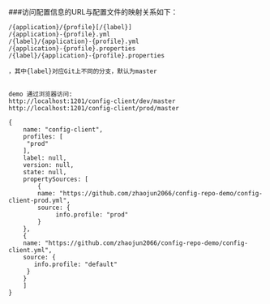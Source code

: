 

###访问配置信息的URL与配置文件的映射关系如下：

    /{application}/{profile}[/{label}]
    /{application}-{profile}.yml
    /{label}/{application}-{profile}.yml
    /{application}-{profile}.properties
    /{label}/{application}-{profile}.properties

    ，其中{label}对应Git上不同的分支，默认为master


    demo 通过浏览器访问:
    http://localhost:1201/config-client/dev/master
    http://localhost:1201/config-client/prod/master

    {
        name: "config-client",
        profiles: [
         "prod"
        ],
        label: null,
        version: null,
        state: null,
        propertySources: [
            {
            name: "https://github.com/zhaojun2066/config-repo-demo/config-client-prod.yml",
            source: {
                 info.profile: "prod"
            }
        },
        {
        name: "https://github.com/zhaojun2066/config-repo-demo/config-client.yml",
        source: {
           info.profile: "default"
         }
        }
        ]
    }


